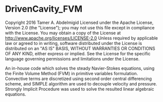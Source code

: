 # DrivenCavity_FVM
Copyright 2016 Tamer A. Abdelmigid
Licensed under the Apache License, Version 2.0 (the "License");
you may not use this file except in compliance with the License.
You may obtain a copy of the License at
http://www.apache.org/licenses/LICENSE-2.0
Unless required by applicable law or agreed to in writing, software
distributed under the License is distributed on an "AS IS" BASIS,
WITHOUT WARRANTIES OR CONDITIONS OF ANY KIND, either express or implied.
See the License for the specific language governing permissions and
limitations under the License.

An in-house code which solves the steady Navier-Stokes equations,
using the Finite Volume Method (FVM) in primitive variables formulation.
Convective terms are discretized using second order central differencing scheme,
and SIMPLE algorithm are used to decouple velocity and pressure.
Strongly Implicit Procedure was used to solve the resulted linear algebraic equations.

